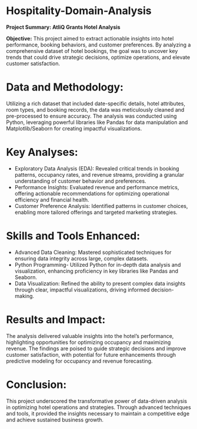 # Hospitality-Domain-Analysis
**Project Summary: AtliQ Grants Hotel Analysis**

**Objective:**
This project aimed to extract actionable insights into hotel performance, booking behaviors, and customer preferences. By analyzing a comprehensive dataset of hotel bookings, the goal was to uncover key trends that could drive strategic decisions, optimize operations, and elevate customer satisfaction.

# Data and Methodology:
Utilizing a rich dataset that included date-specific details, hotel attributes, room types, and booking records, the data was meticulously cleaned and pre-processed to ensure accuracy. The analysis was conducted using Python, leveraging powerful libraries like Pandas for data manipulation and Matplotlib/Seaborn for creating impactful visualizations.

# Key Analyses:
- Exploratory Data Analysis (EDA): Revealed critical trends in booking patterns, occupancy rates, and revenue streams, providing a granular understanding of customer behavior and preferences.
- Performance Insights: Evaluated revenue and performance metrics, offering actionable recommendations for optimizing operational efficiency and financial health.
- Customer Preference Analysis: Identified patterns in customer choices, enabling more tailored offerings and targeted marketing strategies.

# Skills and Tools Enhanced:
- Advanced Data Cleaning: Mastered sophisticated techniques for ensuring data integrity across large, complex datasets.
- Python Programming- Utilized Python for in-depth data analysis and visualization, enhancing proficiency in key libraries like Pandas and Seaborn.
- Data Visualization: Refined the ability to present complex data insights through clear, impactful visualizations, driving informed decision-making.

# Results and Impact:
The analysis delivered valuable insights into the hotel’s performance, highlighting opportunities for optimizing occupancy and maximizing revenue. The findings are poised to guide strategic decisions and improve customer satisfaction, with potential for future enhancements through predictive modeling for occupancy and revenue forecasting.

# Conclusion:
This project underscored the transformative power of data-driven analysis in optimizing hotel operations and strategies. Through advanced techniques and tools, it provided the insights necessary to maintain a competitive edge and achieve sustained business growth.
